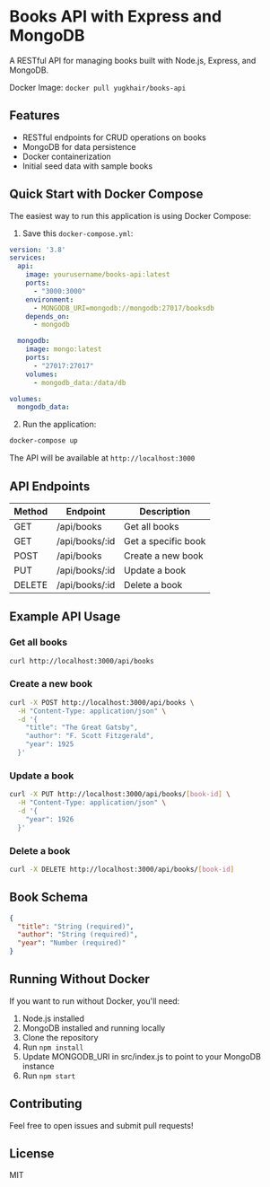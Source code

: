 # Books API with Express and MongoDB

A RESTful API for managing books built with Node.js, Express, and MongoDB.

Docker Image: `docker pull yugkhair/books-api`

## Features
- RESTful endpoints for CRUD operations on books
- MongoDB for data persistence
- Docker containerization
- Initial seed data with sample books

## Quick Start with Docker Compose
The easiest way to run this application is using Docker Compose:

1. Save this `docker-compose.yml`:
```yaml
version: '3.8'
services:
  api:
    image: yourusername/books-api:latest
    ports:
      - "3000:3000"
    environment:
      - MONGODB_URI=mongodb://mongodb:27017/booksdb
    depends_on:
      - mongodb

  mongodb:
    image: mongo:latest
    ports:
      - "27017:27017"
    volumes:
      - mongodb_data:/data/db

volumes:
  mongodb_data:
```

2. Run the application:
```bash
docker-compose up
```

The API will be available at `http://localhost:3000`

## API Endpoints

| Method | Endpoint | Description |
|--------|----------|-------------|
| GET    | /api/books | Get all books |
| GET    | /api/books/:id | Get a specific book |
| POST   | /api/books | Create a new book |
| PUT    | /api/books/:id | Update a book |
| DELETE | /api/books/:id | Delete a book |

## Example API Usage

### Get all books
```bash
curl http://localhost:3000/api/books
```

### Create a new book
```bash
curl -X POST http://localhost:3000/api/books \
  -H "Content-Type: application/json" \
  -d '{
    "title": "The Great Gatsby",
    "author": "F. Scott Fitzgerald",
    "year": 1925
  }'
```

### Update a book
```bash
curl -X PUT http://localhost:3000/api/books/[book-id] \
  -H "Content-Type: application/json" \
  -d '{
    "year": 1926
  }'
```

### Delete a book
```bash
curl -X DELETE http://localhost:3000/api/books/[book-id]
```

## Book Schema
```json
{
  "title": "String (required)",
  "author": "String (required)",
  "year": "Number (required)"
}
```

## Running Without Docker
If you want to run without Docker, you'll need:
1. Node.js installed
2. MongoDB installed and running locally
3. Clone the repository
4. Run `npm install`
5. Update MONGODB_URI in src/index.js to point to your MongoDB instance
6. Run `npm start`

## Contributing
Feel free to open issues and submit pull requests!

## License
MIT
